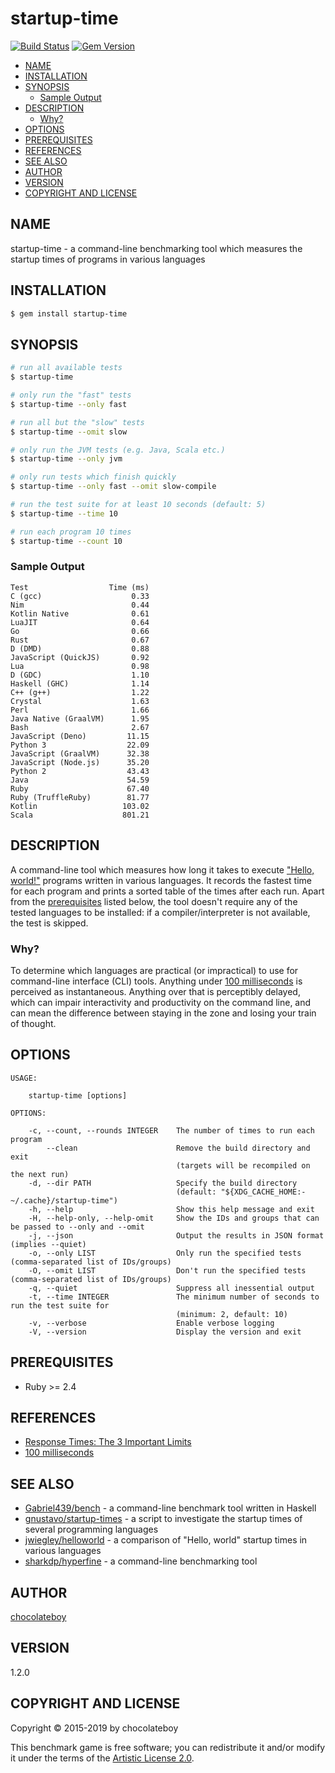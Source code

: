 # startup-time

[![Build Status](https://travis-ci.org/chocolateboy/startup-time.svg)](https://travis-ci.org/chocolateboy/startup-time)
[![Gem Version](https://img.shields.io/gem/v/startup-time.svg)](https://rubygems.org/gems/startup-time)

<!-- toc -->

- [NAME](#name)
- [INSTALLATION](#installation)
- [SYNOPSIS](#synopsis)
  - [Sample Output](#sample-output)
- [DESCRIPTION](#description)
  - [Why?](#why)
- [OPTIONS](#options)
- [PREREQUISITES](#prerequisites)
- [REFERENCES](#references)
- [SEE ALSO](#see-also)
- [AUTHOR](#author)
- [VERSION](#version)
- [COPYRIGHT AND LICENSE](#copyright-and-license)

<!-- tocstop -->

## NAME

startup-time - a command-line benchmarking tool which measures the startup times of programs in various languages

## INSTALLATION

```sh
$ gem install startup-time
```

## SYNOPSIS

```sh
# run all available tests
$ startup-time

# only run the "fast" tests
$ startup-time --only fast

# run all but the "slow" tests
$ startup-time --omit slow

# only run the JVM tests (e.g. Java, Scala etc.)
$ startup-time --only jvm

# only run tests which finish quickly
$ startup-time --only fast --omit slow-compile

# run the test suite for at least 10 seconds (default: 5)
$ startup-time --time 10

# run each program 10 times
$ startup-time --count 10
```

### Sample Output

    Test                  Time (ms)
    C (gcc)                    0.33
    Nim                        0.44
    Kotlin Native              0.61
    LuaJIT                     0.64
    Go                         0.66
    Rust                       0.67
    D (DMD)                    0.88
    JavaScript (QuickJS)       0.92
    Lua                        0.98
    D (GDC)                    1.10
    Haskell (GHC)              1.14
    C++ (g++)                  1.22
    Crystal                    1.63
    Perl                       1.66
    Java Native (GraalVM)      1.95
    Bash                       2.67
    JavaScript (Deno)         11.15
    Python 3                  22.09
    JavaScript (GraalVM)      32.38
    JavaScript (Node.js)      35.20
    Python 2                  43.43
    Java                      54.59
    Ruby                      67.40
    Ruby (TruffleRuby)        81.77
    Kotlin                   103.02
    Scala                    801.21

## DESCRIPTION

A command-line tool which measures how long it takes to execute ["Hello, world!"](https://en.wikipedia.org/wiki/%22Hello,_World!%22_program)
programs written in various languages. It records the fastest time for each program and prints a sorted table of the times after each run.
Apart from the [prerequisites](#prerequisites) listed below, the tool doesn't require any of the tested languages to be installed: if a
compiler/interpreter is not available, the test is skipped.

### Why?

To determine which languages are practical (or impractical) to use for command-line interface (CLI) tools. Anything under
[100 milliseconds](https://www.nngroup.com/articles/response-times-3-important-limits/) is perceived as instantaneous.
Anything over that is perceptibly delayed, which can impair interactivity and productivity on the command line, and can
mean the difference between staying in the zone and losing your train of thought.

## OPTIONS

```
USAGE:

    startup-time [options]

OPTIONS:

    -c, --count, --rounds INTEGER    The number of times to run each program
        --clean                      Remove the build directory and exit
                                     (targets will be recompiled on the next run)
    -d, --dir PATH                   Specify the build directory
                                     (default: "${XDG_CACHE_HOME:-~/.cache}/startup-time")
    -h, --help                       Show this help message and exit
    -H, --help-only, --help-omit     Show the IDs and groups that can be passed to --only and --omit
    -j, --json                       Output the results in JSON format (implies --quiet)
    -o, --only LIST                  Only run the specified tests (comma-separated list of IDs/groups)
    -O, --omit LIST                  Don't run the specified tests (comma-separated list of IDs/groups)
    -q, --quiet                      Suppress all inessential output
    -t, --time INTEGER               The minimum number of seconds to run the test suite for
                                     (minimum: 2, default: 10)
    -v, --verbose                    Enable verbose logging
    -V, --version                    Display the version and exit
```

## PREREQUISITES

- Ruby >= 2.4

## REFERENCES

- [Response Times: The 3 Important Limits](https://www.nngroup.com/articles/response-times-3-important-limits/)
- [100 milliseconds](http://cogsci.stackexchange.com/questions/1664/what-is-the-threshold-where-actions-are-perceived-as-instant)

## SEE ALSO

- [Gabriel439/bench](https://github.com/Gabriel439/bench) - a command-line benchmark tool written in Haskell
- [gnustavo/startup-times](https://github.com/gnustavo/startup-times) - a script to investigate the startup times of several programming languages
- [jwiegley/helloworld](https://github.com/jwiegley/helloworld) - a comparison of "Hello, world" startup times in various languages
- [sharkdp/hyperfine](https://github.com/sharkdp/hyperfine) - a command-line benchmarking tool

## AUTHOR

[chocolateboy](mailto:chocolate@cpan.org)

## VERSION

1.2.0

## COPYRIGHT AND LICENSE

Copyright © 2015-2019 by chocolateboy

This benchmark game is free software; you can redistribute it and/or modify it under the
terms of the [Artistic License 2.0](http://www.opensource.org/licenses/artistic-license-2.0.php).
